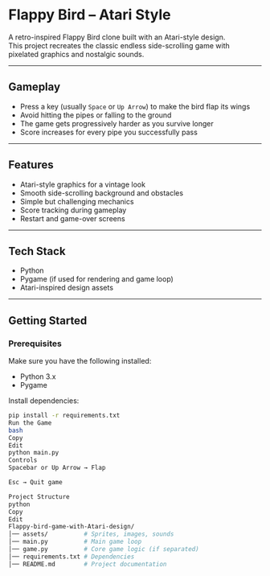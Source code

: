 # Flappy Bird – Atari Style

A retro-inspired Flappy Bird clone built with an Atari-style design.  
This project recreates the classic endless side-scrolling game with pixelated graphics and nostalgic sounds.

---

## Gameplay

- Press a key (usually `Space` or `Up Arrow`) to make the bird flap its wings  
- Avoid hitting the pipes or falling to the ground  
- The game gets progressively harder as you survive longer  
- Score increases for every pipe you successfully pass  

---

## Features

- Atari-style graphics for a vintage look  
- Smooth side-scrolling background and obstacles  
- Simple but challenging mechanics  
- Score tracking during gameplay  
- Restart and game-over screens  

---

## Tech Stack

- Python  
- Pygame (if used for rendering and game loop)  
- Atari-inspired design assets  

---

## Getting Started

### Prerequisites
Make sure you have the following installed:
- Python 3.x  
- Pygame  

Install dependencies:
```bash
pip install -r requirements.txt
Run the Game
bash
Copy
Edit
python main.py
Controls
Spacebar or Up Arrow → Flap

Esc → Quit game

Project Structure
python
Copy
Edit
Flappy-bird-game-with-Atari-design/
│── assets/          # Sprites, images, sounds
│── main.py          # Main game loop
│── game.py          # Core game logic (if separated)
│── requirements.txt # Dependencies
│── README.md        # Project documentation
